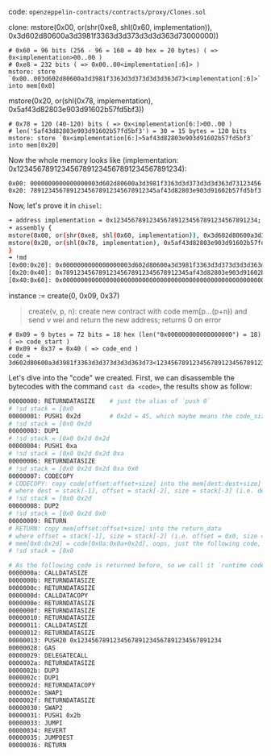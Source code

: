 code: `openzeppelin-contracts/contracts/proxy/Clones.sol`

clone:
mstore(0x00, or(shr(0xe8, shl(0x60, implementation)), 0x3d602d80600a3d3981f3363d3d373d3d3d363d73000000))

```text
# 0x60 = 96 bits (256 - 96 = 160 = 40 hex = 20 bytes) ( => 0x<implementation>00..00 )
# 0xe8 = 232 bits ( => 0x00..00<implementation[:6]> )
mstore: store `0x00..003d602d80600a3d3981f3363d3d373d3d3d363d73<implementation[:6]>` into mem[0x0]
```

mstore(0x20, or(shl(0x78, implementation), 0x5af43d82803e903d91602b57fd5bf3))

```text
# 0x78 = 120 (40-120) bits ( => 0x<implementation[6:]>00..00 )
# len('5af43d82803e903d91602b57fd5bf3') = 30 = 15 bytes = 120 bits
mstore: store `0x<implementation[6:]>5af43d82803e903d91602b57fd5bf3` into mem[0x20]
```

Now the whole memory looks like (implementation: 0x1234567891234567891234567891234567891234):

```base
0x00: 0000000000000000003d602d80600a3d3981f3363d3d373d3d3d363d73123456
0x20: 78912345678912345678912345678912345af43d82803e903d91602b57fd5bf3
```

Now, let's prove it in `chisel`:

```bash
➜ address implementation = 0x1234567891234567891234567891234567891234;
➜ assembly {
mstore(0x00, or(shr(0xe8, shl(0x60, implementation)), 0x3d602d80600a3d3981f3363d3d373d3d3d363d73000000))
mstore(0x20, or(shl(0x78, implementation), 0x5af43d82803e903d91602b57fd5bf3))
}
➜ !md
[0x00:0x20]: 0x0000000000000000003d602d80600a3d3981f3363d3d373d3d3d363d73123456
[0x20:0x40]: 0x78912345678912345678912345678912345af43d82803e903d91602b57fd5bf3
[0x40:0x60]: 0x0000000000000000000000000000000000000000000000000000000000000080
```


instance := create(0, 0x09, 0x37)

> create(v, p, n):
> create new contract with code mem[p…(p+n)) and send v wei and return the new address; returns 0 on error

```text
# 0x09 = 9 bytes = 72 bits = 18 hex (len("0x000000000000000000") = 18) ( => code_start )
# 0x09 + 0x37 = 0x40 ( => code_end )
code = 3d602d80600a3d3981f3363d3d373d3d3d363d73<1234567891234567891234567891234567891234>5af43d82803e903d91602b57fd5bf3
```

Let's dive into the "code" we created. 
First, we can disassemble the bytecodes with the command `cast da <code>`, the results show as follow:

```bash
00000000: RETURNDATASIZE    # just the alias of `push 0`
# !sd stack = [0x0
00000001: PUSH1 0x2d        # 0x2d = 45, which maybe means the code_size?
# !sd stack = [0x0 0x2d
00000003: DUP1
# !sd stack = [0x0 0x2d 0x2d
00000004: PUSH1 0xa
# !sd stack = [0x0 0x2d 0x2d 0xa
00000006: RETURNDATASIZE
# !sd stack = [0x0 0x2d 0x2d 0xa 0x0
00000007: CODECOPY          
# CODECOPY: copy code[offset:offset+size] into the mem[dest:dest+size]
# where dest = stack[-1], offset = stack[-2], size = stack[-3] (i.e. dest = 0x0, offset = 0xa. size = 0x2d)
# !sd stack = [0x0 0x2d
00000008: DUP2
# !sd stack = [0x0 0x2d 0x0
00000009: RETURN
# RETURN: copy mem[offset:offset+size] into the return_data
# where offset = stack[-1], size = stack[-2] (i.e. offset = 0x0, size = 0x2d)
# mem[0x0:0x2d] = code[0x0a:0x0a+0x2d], oops, just the following code, right
# !sd stack = [0x0

# As the following code is returned before, so we call it `runtime code`
0000000a: CALLDATASIZE
0000000b: RETURNDATASIZE
0000000c: RETURNDATASIZE
0000000d: CALLDATACOPY
0000000e: RETURNDATASIZE
0000000f: RETURNDATASIZE
00000010: RETURNDATASIZE
00000011: CALLDATASIZE
00000012: RETURNDATASIZE
00000013: PUSH20 0x1234567891234567891234567891234567891234
00000028: GAS
00000029: DELEGATECALL
0000002a: RETURNDATASIZE
0000002b: DUP3
0000002c: DUP1
0000002d: RETURNDATACOPY
0000002e: SWAP1
0000002f: RETURNDATASIZE
00000030: SWAP2
00000031: PUSH1 0x2b
00000033: JUMPI
00000034: REVERT
00000035: JUMPDEST
00000036: RETURN
```
